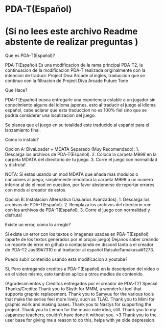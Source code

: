 # PDA-T(Español)
# (Si no lees este archivo Readme abstente de realizar preguntas )
Que es PDA-T(Español)?

PDA-T(Español) Es una modificacion de la rama principal PDA-T2, la continuacion de la modificacion PDA-T realizada originalmente con la intencion de traducir Project Diva Arcade al ingles, traduccion que se continuo con la filtracion de Project Diva Arcade Future Tone

Que Hace?

PDA-T(Español) busca entregarle una experiencia estable a un jugador sin conocimiento alguno del idioma japones, esto al traducir el juego al idioma español, cabe aclarar que esta traduccion no es 100% fiel sino que se podria considerar una localizacion del juego.

Se planea que el juego en su totalidad este traducido al español para el lanzamiento final.

Como lo instalo?

Opcion A:
  DivaLoader + MDATA Separado (Muy Recomendado):
    1. Descarga los archivos de PDA-T(Español).
    2. Coloca la carpeta M998 en la carpeta MDATA del directorio de tu juego.
    3. Corre el juego con normalidad y disfruta!

NOTA: Si estas usando un mod MDATA que añada mas modulos o canciones al juego, simplemente renombra la carpeta M998 a un numero inferior al de el mod en cuestion, por favor abstenerse de reportar errores con mods al creador de estos.

Opcion B:
  Instalacion Alternativa (Usuarios Avanzados):
    1. Descarga los archivos de PDA-T(Español).
    2. Remplaza los archivos del directorio rom con los archivos de PDA-T(Español).
    3. Corre el juego con normalidad y disfruta!

Existe un error, como lo arreglo?

Si existe un error con los textos o imagenes usadas en PDA-T(Español) (aparte de los textos generados por el propio juego) Dejanos saber creando un reporte de error en github o contactando en discord tanto a el creador de PDA-T2 Jay39#7310 o al traductor al español RaisukeTamakasai#1273.

Puedo subir contenido usando esta modificacion a youtube?

Si, Pero entregando creditos a PDA-T(Español) en la descripcion del video o en el video mismo, esto tambien aplica a otros medios de contenido.

(Agradecimientos y Creditos entregados por el creador de PDA-T2)
Special Thanks/Credits:
Thank you to Skyth for MMM, a wonderful tool that supports graphic replacement.
Thank you to Samyuu for the various tools that make the series feel more lively, such as TLAC.
Thank you to Mimi for graphic work and making bases.
Thank you to Nastys for supporting the project.
Thank you to Lemon for the music note idea, still.
Thank you to my Japanese teachers, couldn't have done it without you. <3
Thank you to the user base for giving me a reason to do this, helps with ye olde depression.
